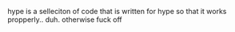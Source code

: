hype is a selleciton of code that is written for hype so that it works propperly.. duh.
otherwise fuck off